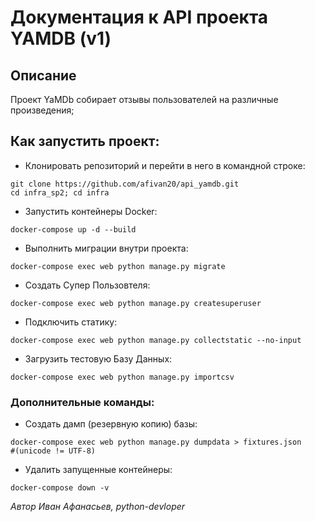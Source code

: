 # Документация к API проекта YAMDB (v1)

## Описание
Проект YaMDb собирает отзывы пользователей на различные произведения;

## Как запустить проект:
- Клонировать репозиторий и перейти в него в командной строке:
```
git clone https://github.com/afivan20/api_yamdb.git
cd infra_sp2; cd infra
``` 
- Запустить контейнеры Docker:
```
docker-compose up -d --build
```
- Выполнить миграции внутри проекта:
```
docker-compose exec web python manage.py migrate
```
- Создать Супер Пользовтеля:
```
docker-compose exec web python manage.py createsuperuser
```
- Подключить статику:
```
docker-compose exec web python manage.py collectstatic --no-input
```
- Загрузить тестовую Базу Данных:
```
docker-compose exec web python manage.py importcsv
```

### Дополнительные команды:
- Создать дамп (резервную копию) базы:
```
docker-compose exec web python manage.py dumpdata > fixtures.json
#(unicode != UTF-8)
```
- Удалить запущенные контейнеры:
```
docker-compose down -v
```

*Автор*
_Иван Афанасьев, python-devloper_